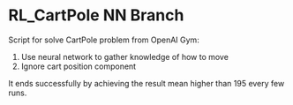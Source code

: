 # RL_CartPole NN Branch
Script for solve CartPole problem from OpenAI Gym:
1. Use neural network to gather knowledge of how to move
2. Ignore cart position component

It ends successfully by achieving the result mean higher than 195 every few runs.
